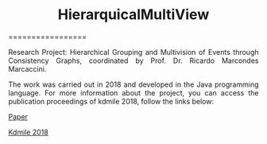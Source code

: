 <h1 align="center">HierarquicalMultiView</h1>

=================

<p align="justify">Research Project: Hierarchical Grouping and Multivision of Events through Consistency Graphs, coordinated by Prof. Dr. Ricardo Marcondes Marcaccini.</p>
<p align="justify">The work was carried out in 2018 and developed in the Java programming language. For more information about the project, you can access the publication proceedings of kdmile 2018, follow the links below:</p>

<p align="justify"><a href="https://sol.sbc.org.br/index.php/kdmile/article/view/27397/27211">Paper</a></p>
<p align="justify"><a href="https://sol.sbc.org.br/index.php/kdmile/issue/view/1214">Kdmile 2018</a></p>
